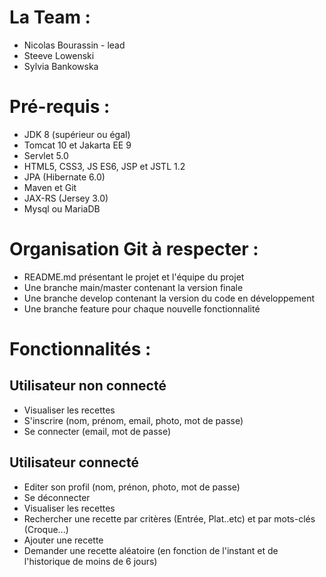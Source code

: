 # La Team :
* Nicolas Bourassin - lead
* Steeve Lowenski
* Sylvia Bankowska

# Pré-requis :
* JDK 8 (supérieur ou égal)
* Tomcat 10 et Jakarta EE 9
* Servlet 5.0
* HTML5, CSS3, JS ES6, JSP et JSTL 1.2
* JPA (Hibernate 6.0)
* Maven et Git
* JAX-RS (Jersey 3.0)
* Mysql ou MariaDB

# Organisation Git à respecter :
* README.md présentant le projet et l'équipe du projet
* Une branche main/master contenant la version finale
* Une branche develop contenant la version du code en développement
* Une branche feature pour chaque nouvelle fonctionnalité

# Fonctionnalités :
## Utilisateur non connecté
* Visualiser les recettes
* S'inscrire (nom, prénom, email, photo, mot de passe)
* Se connecter (email, mot de passe)
## Utilisateur connecté
* Editer son profil (nom, prénon, photo, mot de passe)
* Se déconnecter
* Visualiser les recettes
* Rechercher une recette par critères (Entrée, Plat..etc) et par mots-clés (Croque...)
* Ajouter une recette
* Demander une recette aléatoire (en fonction de l'instant et de l'historique de moins de 6 jours)
